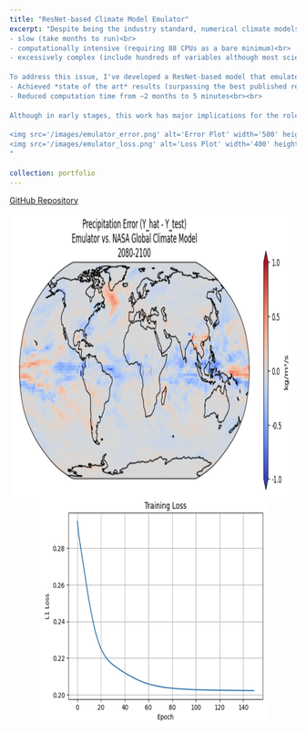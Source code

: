 ```yaml
---
title: "ResNet-based Climate Model Emulator"
excerpt: "Despite being the industry standard, numerical climate models are:<br>
- slow (take months to run)<br>
- computationally intensive (requiring 88 CPUs as a bare minimum)<br>
- excessively complex (include hundreds of variables although most scientists are only interested in a few)<br><br>

To address this issue, I've developed a ResNet-based model that emulates NASA's Global Climate Model for precipitation predictions. So far, I've:<br>
- Achieved *state of the art* results (surpassing the best published result) for precipitation predictions<br>
- Reduced computation time from ~2 months to 5 minutes<br><br>

Although in early stages, this work has major implications for the role of deep learning in supplementing climate research.<br><br>

<img src='/images/emulator_error.png' alt='Error Plot' width='500' height='500' style='display: inline-block; margin: 0 10px'>
<img src='/images/emulator_loss.png' alt='Loss Plot' width='400' height='400' style='display: inline-block; margin: 0 10px'>
"

collection: portfolio
---
```


[GitHub Repository](https://github.com/ajoherron/Neural-Network-Climate-Emulator)

<img src='/images/emulator_error.png' alt='Loss Plot' width='500' height='500' style='display: block; margin: 0 auto;'>

<img src='/images/emulator_loss.png' alt='Loss Plot' width='400' height='400' style='display: block; margin: 0 auto;'>

